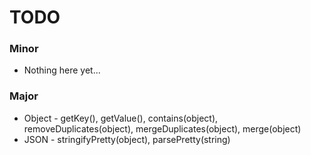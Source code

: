 # TODO

### Minor

  * Nothing here yet...

### Major
  * Object - getKey(), getValue(), contains(object), removeDuplicates(object), mergeDuplicates(object), merge(object)
  * JSON - stringifyPretty(object), parsePretty(string)
